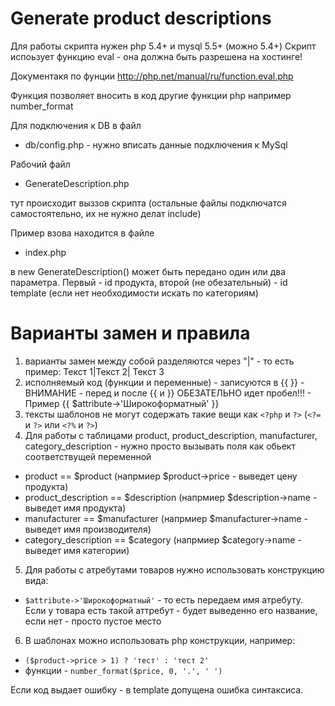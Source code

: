 Generate product descriptions
====================================


Для работы скрипта нужен php 5.4+ и mysql 5.5+ (можно 5.4+)
Скрипт испоьзует функцию eval - она должна быть разрешена на хостинге!

Документакя по фунции http://php.net/manual/ru/function.eval.php 

Функция позволяет вносить в код другие функции php например number_format


Для подключения к DB в файл
- db/config.php - нужно вписать данные подключения к MySql

Рабочий файл 
- GenerateDescription.php

тут происходит выззов скрипта (остальные файлы подключатся самостоятельно, 
их не нужно делат include)

Пример взова находится в файле
- index.php

в new GenerateDescription() может быть передано один или два параметра. 
Первый - id продукта, второй (не обезательный) - id template (если нет необходимости 
искать по категориям)


Варианты замен и правила
================================

1. варианты замен между собой разделяются через "|" - то есть пример: Текст 1|Текст 2| Текст 3
2. исполняемый код (функции и переменные) - записуются в {{ }} - 
ВНИМАНИЕ - перед и после {{ и }} ОБЕЗАТЕЛЬНО идет пробел!!! - Пример {{ $attribute->'Широкоформатный' }}
3. тексты шаблонов не могут содержать такие вещи как `<?php` и `?>` (`<?=` и `?>` или `<?%` и `?>`)
4. Для работы с таблицами product, product_description, manufacturer, category_description - 
нужно просто вызывать поля как обьект соответствущей переменной

* product == $product (напрмиер $product->price - выведет цену продукта)
* product_description == $description (напрмиер $description->name - выведет имя продукта)
* manufacturer == $manufacturer (напрмиер $manufacturer->name - выведет имя производителя)
* category_description == $category (напрмиер $category->name - выведет имя категории)

5. Для работы с атребутами товаров нужно использовать конструкцию вида:

* `$attribute->'Широкоформатный'` - то есть передаем имя атребуту. 
Если у товара есть такой аттребут - будет выведенно его название, если нет - просто пустое место

6. В шаблонах можно использовать php конструкции, например:

- `($product->price > 1) ? 'тест' : 'тест 2'`
- функции - `number_format($price, 0, '.', ' ')`

Если код выдает ошибку - в template допущена ошибка синтаксиса.




